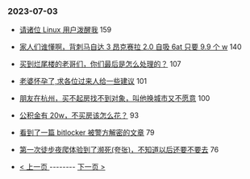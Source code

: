 ### 2023-07-03 
- [请诸位 Linux 用户泼醒我](https://www.v2ex.com/t/953559) 159
- [家人们谁懂啊，背刺马自达 3 昂克赛拉 2.0 自吸 6at 只要 9.9 个 w](https://www.v2ex.com/t/953535) 140
- [买到烂尾楼的老哥们，你们最后是怎么处理的？](https://www.v2ex.com/t/953602) 107
- [老婆怀孕了,求各位过来人给一些建议](https://www.v2ex.com/t/953557) 101
- [朋友在杭州，买不起房找不到对象，叫他换城市又不愿意](https://www.v2ex.com/t/953486) 100
- [公积金有 20w，不买房该怎么花？](https://www.v2ex.com/t/953540) 93
- [看到了一篇 bitlocker 被警方解密的文章](https://www.v2ex.com/t/953530) 79
- [第一次徒步夜爬体验到了濒死(夸张)，不知道以后还要不要去](https://www.v2ex.com/t/953562) 76 

- [ < 上一页 ](https://github.com/able8/v2ex-hot-record/blob/master/2023-07-02.md) -------- [ 下一页 > ](https://github.com/able8/v2ex-hot-record/blob/master/2023-07-04.md)